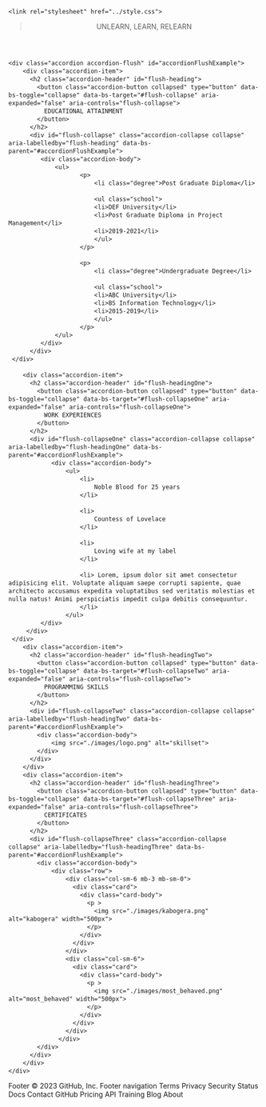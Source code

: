 <!doctype html>
<html lang="en">
  <head>
    <meta charset="utf-8">
    <meta name="viewport" content="width=device-width, initial-scale=1">
    <title>Accordion Contents</title>
    <link href="https://cdn.jsdelivr.net/npm/bootstrap@5.3.0-alpha1/dist/css/bootstrap.min.css" rel="stylesheet" integrity="sha384-GLhlTQ8iRABdZLl6O3oVMWSktQOp6b7In1Zl3/Jr59b6EGGoI1aFkw7cmDA6j6gD" crossorigin="anonymous">

    <link rel="stylesheet" href="../style.css">
  </head>
 <body>
    <header>
        <div class="card-body">
            <blockquote class="blockquote mb-0">
             <p class="text-center">UNLEARN, LEARN, RELEARN</p>
            </blockquote>
        </div>
    </header>

  <section class="mb-5 pb-5 mt-5"> 

    <div class="accordion accordion-flush" id="accordionFlushExample">
        <div class="accordion-item">
          <h2 class="accordion-header" id="flush-heading">
            <button class="accordion-button collapsed" type="button" data-bs-toggle="collapse" data-bs-target="#flush-collapse" aria-expanded="false" aria-controls="flush-collapse">
              EDUCATIONAL ATTAINMENT
            </button>
          </h2>
          <div id="flush-collapse" class="accordion-collapse collapse" aria-labelledby="flush-heading" data-bs-parent="#accordionFlushExample">
             <div class="accordion-body">
                 <ul>
                        <p>
                            <li class="degree">Post Graduate Diploma</li>

                            <ul class="school">
                            <li>DEF University</li>
                            <li>Post Graduate Diploma in Project Management</li>
                            <li>2019-2021</li>
                            </ul>
                        </p>  
            
                        <p> 
                            <li class="degree">Undergraduate Degree</li>   

                            <ul class="school">
                            <li>ABC University</li>
                            <li>BS Information Technology</li>
                            <li>2015-2019</li>
                            </ul>  
                        </p>             
                 </ul>
             </div>
          </div>
     </div>
 
        <div class="accordion-item">
          <h2 class="accordion-header" id="flush-headingOne">
            <button class="accordion-button collapsed" type="button" data-bs-toggle="collapse" data-bs-target="#flush-collapseOne" aria-expanded="false" aria-controls="flush-collapseOne">
              WORK EXPERIENCES
            </button>
          </h2>
          <div id="flush-collapseOne" class="accordion-collapse collapse" aria-labelledby="flush-headingOne" data-bs-parent="#accordionFlushExample">
                <div class="accordion-body">
                    <ul>
                        <li>
                            Noble Blood for 25 years
                        </li>

                        <li>
                            Countess of Lovelace
                        </li>

                        <li>
                            Loving wife at my label
                        </li>

                        <li> Lorem, ipsum dolor sit amet consectetur adipisicing elit. Voluptate aliquam saepe corrupti sapiente, quae architecto accusamus expedita voluptatibus sed veritatis molestias et nulla natus! Animi perspiciatis impedit culpa debitis consequuntur.
                        </li>
                    </ul>
             </div>
         </div>
     </div>
        <div class="accordion-item">
          <h2 class="accordion-header" id="flush-headingTwo">
            <button class="accordion-button collapsed" type="button" data-bs-toggle="collapse" data-bs-target="#flush-collapseTwo" aria-expanded="false" aria-controls="flush-collapseTwo">
              PROGRAMMING SKILLS
            </button>
          </h2>
          <div id="flush-collapseTwo" class="accordion-collapse collapse" aria-labelledby="flush-headingTwo" data-bs-parent="#accordionFlushExample">
            <div class="accordion-body">
                <img src="./images/logo.png" alt="skillset">
            </div>
          </div>
        </div>
        <div class="accordion-item">
          <h2 class="accordion-header" id="flush-headingThree">
            <button class="accordion-button collapsed" type="button" data-bs-toggle="collapse" data-bs-target="#flush-collapseThree" aria-expanded="false" aria-controls="flush-collapseThree">
              CERTIFICATES
            </button>
          </h2>
          <div id="flush-collapseThree" class="accordion-collapse collapse" aria-labelledby="flush-headingThree" data-bs-parent="#accordionFlushExample">
            <div class="accordion-body">
                <div class="row">
                    <div class="col-sm-6 mb-3 mb-sm-0">
                      <div class="card">
                        <div class="card-body">
                          <p >
                            <img src="./images/kabogera.png" alt="kabogera" width="500px">
                          </p>
                        </div>
                      </div>
                    </div>
                    <div class="col-sm-6">
                      <div class="card">
                        <div class="card-body">
                          <p >
                            <img src="./images/most_behaved.png" alt="most_behaved" width="500px">
                          </p>
                        </div>
                      </div>
                    </div>
                  </div>
            </div>
          </div>
        </div>
    </div>    
 </section>

  <script src="https://cdn.jsdelivr.net/npm/bootstrap@5.3.0-alpha1/dist/js/bootstrap.bundle.min.js" integrity="sha384-w76AqPfDkMBDXo30jS1Sgez6pr3x5MlQ1ZAGC+nuZB+EYdgRZgiwxhTBTkF7CXvN" crossorigin="anonymous"></script>
</body>
</html>
Footer
© 2023 GitHub, Inc.
Footer navigation
Terms
Privacy
Security
Status
Docs
Contact GitHub
Pricing
API
Training
Blog
About
